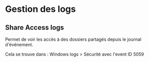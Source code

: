 # Gestion des logs

## Share Access logs

Permet de voir les accès à des dossiers partagés depuis le journal d'événement.

Cela se trouve dans : Windows logs > Sécurité avec l'event ID 5059